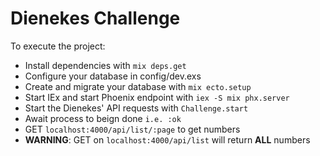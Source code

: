 # Dienekes Challenge

To execute the project:

  * Install dependencies with `mix deps.get`
  * Configure your database in config/dev.exs
  * Create and migrate your database with `mix ecto.setup`
  * Start IEx and start Phoenix endpoint with `iex -S mix phx.server`
  * Start the Dienekes' API requests with `Challenge.start`
  * Await process to beign done `i.e. :ok`
  * GET `localhost:4000/api/list/:page` to get numbers
  * **WARNING**: GET on `localhost:4000/api/list` will return **ALL** numbers
